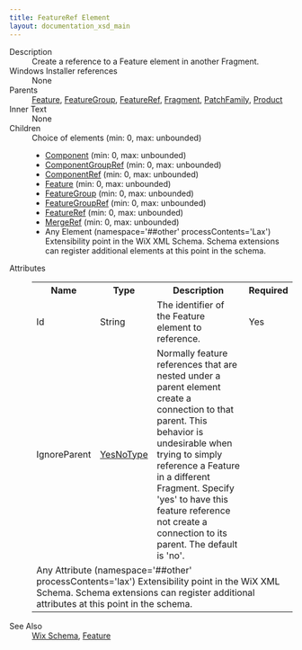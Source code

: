 ```yaml
---
title: FeatureRef Element
layout: documentation_xsd_main
---
```

<dl>
  <dt>Description</dt>
  <dd>Create a reference to a Feature element in another Fragment.</dd>
  <dt>Windows Installer references</dt>
  <dd>None</dd>
  <dt>Parents</dt>
  <dd>
    <a href="../feature/">Feature</a>, <a href="../featuregroup/">FeatureGroup</a>, <a href="../featureref/">FeatureRef</a>, <a href="../fragment/">Fragment</a>, <a href="../patchfamily/">PatchFamily</a>, <a href="../product/">Product</a></dd>
  <dt>Inner Text</dt>
  <dd>None</dd>
  <dt>Children</dt>
  <dd>Choice of elements (min: 0, max: unbounded)<ul><li><a href="../component/">Component</a> (min: 0, max: unbounded)</li><li><a href="../componentgroupref/">ComponentGroupRef</a> (min: 0, max: unbounded)</li><li><a href="../componentref/">ComponentRef</a> (min: 0, max: unbounded)</li><li><a href="../feature/">Feature</a> (min: 0, max: unbounded)</li><li><a href="../featuregroup/">FeatureGroup</a> (min: 0, max: unbounded)</li><li><a href="../featuregroupref/">FeatureGroupRef</a> (min: 0, max: unbounded)</li><li><a href="../featureref/">FeatureRef</a> (min: 0, max: unbounded)</li><li><a href="../mergeref/">MergeRef</a> (min: 0, max: unbounded)</li><li><span class="extension">Any Element (namespace='##other' processContents='Lax')                          Extensibility point in the WiX XML Schema.  Schema extensions can register additional                         elements at this point in the schema.                     </span></li></ul></dd>
  <dt>Attributes</dt>
  <dd>
    <table cellspacing="0" cellpadding="0" class="schema">
      <tr>
        <th width="15%">Name</th>
        <th width="15%">Type</th>
        <th width="65%">Description</th>
        <th width="15%">Required</th>
      </tr>
      <tr>
        <td>Id</td>
        <td>String</td>
        <td>The identifier of the Feature element to reference.</td>
        <td>Yes</td>
      </tr>
      <tr>
        <td>IgnoreParent</td>
        <td><a href="../simple_type_yesnotype/">YesNoType</a></td>
        <td>                     Normally feature references that are nested under a parent element create a connection to that                     parent. This behavior is undesirable when trying to simply reference a Feature in a different                     Fragment.  Specify 'yes' to have this feature reference not create a connection to its parent.                     The default is 'no'.                 </td>
        <td>&nbsp;</td>
      </tr>
      <tr>
        <td colspan="4">
          <span class="extension">Any Attribute (namespace='##other' processContents='lax')                      Extensibility point in the WiX XML Schema.  Schema extensions can register additional                     attributes at this point in the schema.                 </span>
        </td>
      </tr>
    </table>
  </dd>
  <dt>See Also</dt>
  <dd>
    <a href="../">Wix Schema</a>, <a href="../feature/">Feature</a></dd>
</dl>
